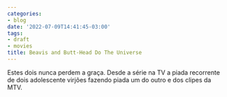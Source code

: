 ```yaml
---
categories:
- blog
date: '2022-07-09T14:41:45-03:00'
tags:
- draft
- movies
title: Beavis and Butt-Head Do The Universe
---
```


Estes dois nunca perdem a graça. Desde a série na TV a piada recorrente de dois adolescente virjões fazendo piada um do outro e dos clipes da MTV.
